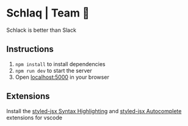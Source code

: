 # Schlaq | Team 🦔
Schlack is better than Slack

## Instructions
1. `npm install` to install dependencies
2. `npm run dev` to start the server
3. Open [localhost:5000](http://localhost:5000) in your browser

## Extensions
Install the [styled-jsx Syntax Highlighting](https://marketplace.visualstudio.com/items?itemName=blanu.vscode-styled-jsx) and [styled-jsx Autocomplete](https://marketplace.visualstudio.com/items?itemName=AndrewRazumovsky.vscode-styled-jsx-languageserver) extensions for vscode
